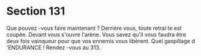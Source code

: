 # Section 131

Que pouvez -vous faire maintenant ? Derrière vous, toute retrai te
est coupée. Devant vous s'ouvre l'arène. Vous savez qu'il vous
faudra être deux fois vainqueur pour que vos ennemis vous
libèrent. Quel gaspillage d 'ENDURANCE  ! Rendez -vous au
313.